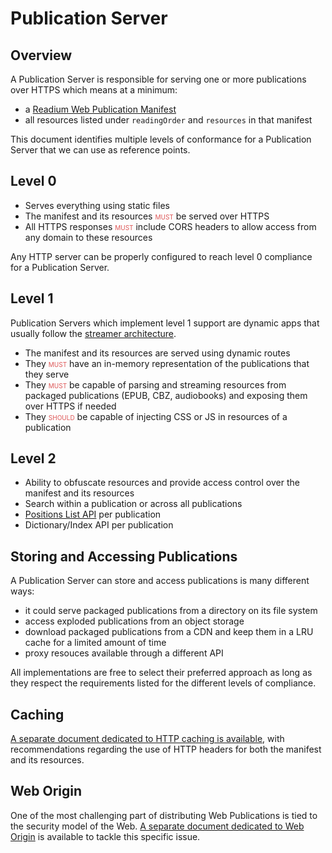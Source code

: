 # Publication Server

## Overview

A Publication Server is responsible for serving one or more publications over HTTPS which means at a minimum:

- a [Readium Web Publication Manifest](https://readium.org/webpub-manifest)
- all resources listed under `readingOrder` and `resources` in that manifest

This document identifies multiple levels of conformance for a Publication Server that we can use as reference points.

## Level 0

- Serves everything using static files
- The manifest and its resources <strong class="rfc">must</strong> be served over HTTPS
- All HTTPS responses <strong class="rfc">must</strong> include CORS headers to allow access from any domain to these resources

Any HTTP server can be properly configured to reach level 0 compliance for a Publication Server.

## Level 1

Publication Servers which implement level 1 support are dynamic apps that usually follow the [streamer architecture](../streamer).

- The manifest and its resources are served using dynamic routes
- They <strong class="rfc">must</strong> have an in-memory representation of the publications that they serve
- They <strong class="rfc">must</strong> be capable of parsing and streaming resources from packaged publications (EPUB, CBZ, audiobooks) and exposing them over HTTPS if needed
- They <strong class="rfc">should</strong> be capable of injecting CSS or JS in resources of a publication

## Level 2

- Ability to obfuscate resources and provide access control over the manifest and its resources
- Search within a publication or across all publications
- [Positions List API](../positions) per publication
- Dictionary/Index API per publication

## Storing and Accessing Publications

A Publication Server can store and access publications is many different ways:

- it could serve packaged publications from a directory on its file system
- access exploded publications from an object storage
- download packaged publications from a CDN and keep them in a LRU cache for a limited amount of time
- proxy resouces available through a different API

All implementations are free to select their preferred approach as long as they respect the requirements listed for the different levels of compliance.

## Caching

[A separate document dedicated to HTTP caching is available](caching.md), with recommendations regarding the use of HTTP headers for both the manifest and its resources.

## Web Origin

One of the most challenging part of distributing Web Publications is tied to the security model of the Web. [A separate document dedicated to Web Origin](origin.md) is available to tackle this specific issue.


<style>
.rfc {
    color: #d55;
    font-variant: small-caps;
    font-style: normal;
    font-weight: normal;
}
</style>